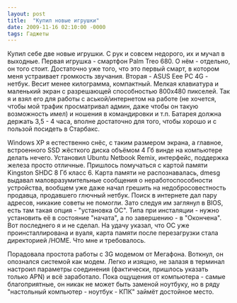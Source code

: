 ```yaml
---
layout: post
title:  "Купил новые игрушки"
date: 2009-11-16 02:10:00 -0000
tags: Гаджеты
---
```


Купил себе две новые игрушки. С рук и совсем недорого, их и мучал в выходные. Первая игрушка - смартфон Palm Treo 680. О нём - отдельно, он того стоит. Достаточно уже того, что это первый смарт, в котором меня устраивает громкость звучания. Вторая - ASUS Eee PC 4G - нетбук. Весит менее килограмма, компактный. Мелкая клавиатура и маленький экран с разрешающей способностью 800x480 пикселей. Так я и взял его для работы с аськой/интернетом на работе (не хочется, чтобы мой трафик просматривал админ, даже чтобы он такую возможность имел) и ношения в командировки и т.п. Батарея должна держать 3,5 - 4 часа, вполне достаточно для того, чтобы хорошо и с пользой посидеть в Старбакс.

Windows XP я естественно снёс, с таким размером экрана, а главное, встроенного SSD жёсткого диска объёмом 4 Гб винде на компьютере делать нечего. Установил Ubuntu Netbook Remix, интерфейс, поддержка железа просто отличные. Пришлось помучаться с картой памяти Kingston SHDC 8 Гб класс 6. Карта памяти не распознавалась, dmesg выдавал маловразумительные сообщения о неработоспособности устройства, вообщем уже даже начал грешить на недобросовестность продавца, продавшего глючный нетбук. Поиск в интернете дал пару адресов, никакие советы не помогли. Зато следуя им заглянул в BIOS, есть там такая опция - "установка ОС". Типа при инсталяции - нужно установить её в состояние "начата", а по завершению - в "Окончена". Вот последнего я и не сделал. На удачу указал, что ОС уже проинсталлирована и вуаля, карта памяти после перезагрузки стала директорией /HOME. Что мне и требовалось. 

Порадовала простота работы с 3G модемом от Мегафона. Воткнул, он опознался системой как модем. Легко и изящно, не залазя в терминал настроил параметры соединения (фактически, пришлось указать только APN) и всё заработало. Пока ощущения от компьютера - самые благоприятные, он никак не может быть заменой ноутбуку, но в ряду "настольный компьютер - ноутбук - КПК" займёт достойное место.
